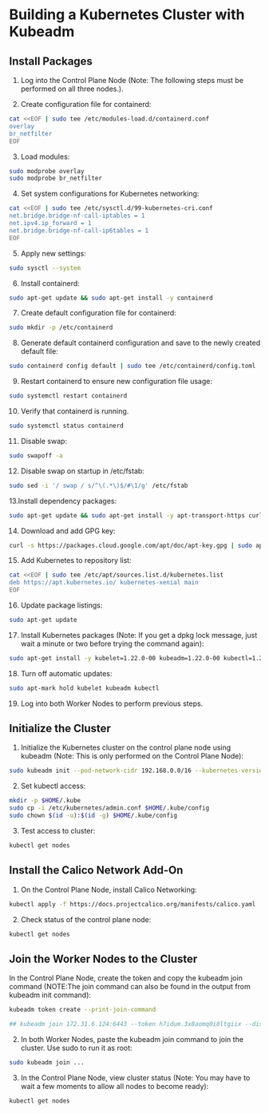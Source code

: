 # Building a Kubernetes Cluster with Kubeadm

## Install Packages

1. Log into the Control Plane Node (Note: The following steps must be performed on all three nodes.).

2. Create configuration file for containerd:
```bash
cat <<EOF | sudo tee /etc/modules-load.d/containerd.conf
overlay
br_netfilter
EOF
```

3. Load modules:
```bash
sudo modprobe overlay
sudo modprobe br_netfilter
```

4. Set system configurations for Kubernetes networking:
```bash
cat <<EOF | sudo tee /etc/sysctl.d/99-kubernetes-cri.conf
net.bridge.bridge-nf-call-iptables = 1
net.ipv4.ip_forward = 1
net.bridge.bridge-nf-call-ip6tables = 1
EOF
```

5. Apply new settings:
```bash
sudo sysctl --system
```

6. Install containerd:
```bash
sudo apt-get update && sudo apt-get install -y containerd
```

7. Create default configuration file for containerd:
```bash
sudo mkdir -p /etc/containerd
```

8. Generate default containerd configuration and save to the newly created default file:
```bash
sudo containerd config default | sudo tee /etc/containerd/config.toml
```

9. Restart containerd to ensure new configuration file usage:
```bash
sudo systemctl restart containerd
```

10. Verify that containerd is running.
```bash
sudo systemctl status containerd
```

11. Disable swap:
```bash
sudo swapoff -a
```

12. Disable swap on startup in /etc/fstab:
```bash
sudo sed -i '/ swap / s/^\(.*\)$/#\1/g' /etc/fstab
```

13.Install dependency packages:
```bash
sudo apt-get update && sudo apt-get install -y apt-transport-https curl
```

14. Download and add GPG key:
```bash
curl -s https://packages.cloud.google.com/apt/doc/apt-key.gpg | sudo apt-key add -
```

15. Add Kubernetes to repository list:
```bash
cat <<EOF | sudo tee /etc/apt/sources.list.d/kubernetes.list
deb https://apt.kubernetes.io/ kubernetes-xenial main
EOF
```

16. Update package listings:
```bash
sudo apt-get update
```

17. Install Kubernetes packages (Note: If you get a dpkg lock message, just wait a minute or two before trying the command again):
```bash
sudo apt-get install -y kubelet=1.22.0-00 kubeadm=1.22.0-00 kubectl=1.22.0-00
```

18. Turn off automatic updates:
```bash
sudo apt-mark hold kubelet kubeadm kubectl
```
19. Log into both Worker Nodes to perform previous steps.

## Initialize the Cluster
1. Initialize the Kubernetes cluster on the control plane node using kubeadm (Note: This is only performed on the Control Plane Node):
```bash
sudo kubeadm init --pod-network-cidr 192.168.0.0/16 --kubernetes-version 1.22.0
```

2. Set kubectl access:
```bash
mkdir -p $HOME/.kube
sudo cp -i /etc/kubernetes/admin.conf $HOME/.kube/config
sudo chown $(id -u):$(id -g) $HOME/.kube/config
```

3. Test access to cluster:
```bash
kubectl get nodes
```

## Install the Calico Network Add-On
1. On the Control Plane Node, install Calico Networking:
```bash
kubectl apply -f https://docs.projectcalico.org/manifests/calico.yaml
```

2. Check status of the control plane node:
```bash
kubectl get nodes
```

## Join the Worker Nodes to the Cluster
In the Control Plane Node, create the token and copy the kubeadm join command (NOTE:The join command can also be found in the output from kubeadm init command):
```bash
kubeadm token create --print-join-command

## kubeadm join 172.31.6.124:6443 --token h7idum.3x8aomq0i8ltgiix --discovery-token-ca-cert-hash sha256:839526bd7dade7ed1fd177aa2be9abd1666bde57e1dd3bb51ec908feda662207 
```

2. In both Worker Nodes, paste the kubeadm join command to join the cluster. Use sudo to run it as root:
```bash
sudo kubeadm join ...
```

3. In the Control Plane Node, view cluster status (Note: You may have to wait a few moments to allow all nodes to become ready):
```bash
kubectl get nodes
```
